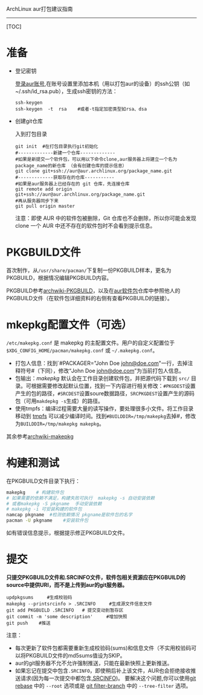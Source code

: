 ArchLinux aur打包建议指南

---

[TOC]



# 准备

- 登记密钥

  [登录aur账号](https://aur.archlinux.org/),在账号设置里添加本机（用以打包aur的设备）的ssh公钥（如~/.ssh/id_rsa.pub），生成ssh密钥的方法：
  ```shell
  ssh-keygen  
  ssh-keygen  -t  rsa    #或者-t指定加密类型如rsa、dsa
  ```

- 创建git仓库

  入到打包目录

  ```shell
  git init  #在打包目录执行git初始化
  #-------------新建一个仓库-------------
  #如果是新提交一个软件包，可以用以下命令clone,aur服务器上将建立一个名为package_name的新仓库 （会有创建仓库的提示信息）
  git clone git+ssh://aur@aur.archlinux.org/package_name.git
  #-------------获取存在的仓库-----------
  #如果是aur服务器上已经存在的 git 仓库，先连接仓库
  git remote add origin git+ssh://aur@aur.archlinux.org/package_name.git
  #再从服务器同步下来
  git pull origin master
  ```
  注意：即使 AUR 中的软件包被删除，Git 仓库也不会删除，所以你可能会发现 clone 一个 AUR 中还不存在的软件包时不会看到提示信息。
# PKGBUILD文件

首次制作，从`/usr/share/pacman/`下复制一份PKGBUILD样本，更名为PKGBUILD，根据情况编辑PKGBUILD内容。

PKGBUILD参考[archwiki-PKGBUILD](https://wiki.archlinux.org/index.php/PKGBUILD_(%E7%AE%80%E4%BD%93%E4%B8%AD%E6%96%87))，以及在[aur软件包](https://aur.archlinux.org/packages/)仓库中参照他人的PKGBUILD文件（在软件包详细资料的右侧有查看PKGBUILD的链接）。

# mkepkg配置文件（可选）

`/etc/makepkg.conf` 是 makepkg 的主配置文件。用户的自定义配置位于 `$XDG_CONFIG_HOME/pacman/makepkg.conf` 或 `~/.makepkg.conf`。

- 打包人信息：找到`#PACKAGER="John Doe <john@doe.com>"一行，去掉注释符号#（下同），修改“John Doe <john@doe.com>”为当前打包人信息。
- 包输出：*makepkg* 默认会在工作目录创建软件包，并把源代码下载到 `src/` 目录。可根据需要修改起默认位置，找到一下内容进行相关修改：`#PKGDEST`设置产生的包的路径，`#SRCDEST`设置soure数据路径，`SRCPKGDEST`设置产生的源码包（可用`makdepkg -s`生成）的路径。
- 使用tmpfs：编译过程需要大量的读写操作，要处理很多小文件。将工作目录移动到 [tmpfs](https://wiki.archlinux.org/index.php/Tmpfs) 可以减少编译时间。找到`#BUILDDIR=/tmp/makepkg`去掉#，修改为`BUILDDIR=/tmp/makepkg makepkg`。

其余参考[archwiki-makepkg](https://wiki.archlinux.org/index.php/Makepkg_(%E7%AE%80%E4%BD%93%E4%B8%AD%E6%96%87)#.E9.85.8D.E7.BD.AE)

# 构建和测试

在PKGBUILD文件目录下执行：

```bash
makepkg    # 构建软件包
# 如果需要的依赖不满足，构建失败可执行  makepkg -s 自动安装依赖
# 或者makepkg -S pkgname  手动安装依赖
# makepkg -i 可安装构建的软件包
namcap pkgname  #检测依赖情况 pkgname是软件包的名字
pacman -U pkgname    #安装软件包
```

如有错误信息提示，根据提示修正PKGBUILD文件。

# 提交

**只提交PKGBUILD文件和.SRCINFO文件，软件包相关资源应在PKGBUILD的source中提供URI，而不是上传到aur的git服务器。**

```shell
updpkgsums     #生成校验码
makepkg --printsrcinfo > .SRCINFO     #生成源文件信息文件
git add PKGBUILD .SRCINFO	# 提交变动到暂存区
git commit -m 'some description'     #增加快照
git push    #推送
```
注意：

-  每次更新了软件包都需要重新生成校验码(sums)和信息文件（不实用校验码可以将PKGBUILD文件的md5sums值设为SKIP。
-  aur的git服务器不允不允许强制推送，只能在最新快照上更新推送。
-  如果忘记在提交中包含`.SRCINFO`，即使稍后补上该文件，AUR也会拒绝接收推送请求(因为每一次提交中都包含[.SRCINFO](https://wiki.archlinux.org/index.php/.SRCINFO))。 要解决这个问题,你可以使用[git rebase](https://git-scm.com/docs/git-rebase) 中的 `--root` 选项或是 [git filter-branch](https://git-scm.com/docs/git-filter-branch) 中的 `--tree-filter` 选项。

